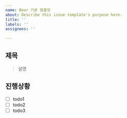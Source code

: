 ```yaml
---
name: Bear 기본 템플릿
about: Describe this issue template's purpose here.
title: ''
labels: ''
assignees: ''

---
```


## 제목
> 설명

## 진행상황
- [ ] todo1
- [ ] todo2
- [ ] todo3
